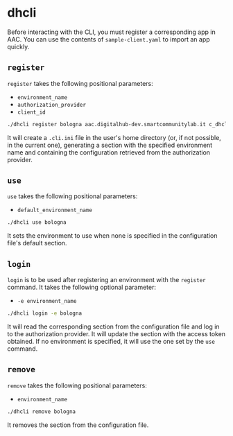 # dhcli

Before interacting with the CLI, you must register a corresponding app in AAC. You can use the contents of `sample-client.yaml` to import an app quickly.

## `register`
`register` takes the following positional parameters:
- `environment_name`
- `authorization_provider`
- `client_id`
``` sh
./dhcli register bologna aac.digitalhub-dev.smartcommunitylab.it c_dhcliclientid
```
It will create a `.cli.ini` file in the user's home directory (or, if not possible, in the current one), generating a section with the specified environment name and containing the configuration retrieved from the authorization provider.

## `use`
`use` takes the following positional parameters:
- `default_environment_name`
``` sh
./dhcli use bologna
```
It sets the environment to use when none is specified in the configuration file's default section.

## `login`
`login` is to be used after registering an environment with the `register` command. It takes the following optional parameter:
- `-e environment_name`
``` sh
./dhcli login -e bologna
```
It will read the corresponding section from the configuration file and log in to the authorization provider. It will update the section with the access token obtained. If no environment is specified, it will use the one set by the `use` command.

## `remove`
`remove` takes the following positional parameters:
- `environment_name`
``` sh
./dhcli remove bologna
```
It removes the section from the configuration file.
